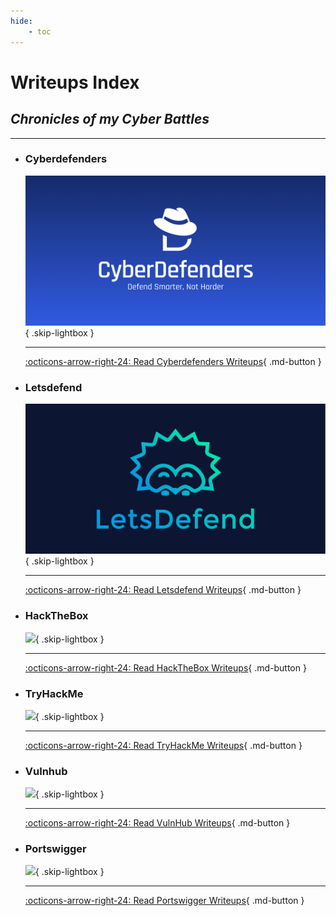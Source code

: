 ```yaml
---
hide:
    - toc
---
```


# **Writeups Index**

## _Chronicles of my Cyber Battles_

---

<div class="grid cards" markdown>

-   ### **Cyberdefenders**

    ![](../../assets/img/logos/cyberdefenders.png){ .skip-lightbox }

    ***

    [:octicons-arrow-right-24: Read Cyberdefenders Writeups](cdf/index.md){ .md-button }

-   ### **Letsdefend**

    ![](../../assets/img/logos/letsdefend.png){ .skip-lightbox }

    ***

    [:octicons-arrow-right-24: Read Letsdefend Writeups](ldf/index.md){ .md-button }  

-   ### **HackTheBox**

    ![](../../assets/img/logos/hackthebox.png){ .skip-lightbox }

    ***

    [:octicons-arrow-right-24: Read HackTheBox Writeups](htb/index.md){ .md-button }  

- ### **TryHackMe**

    ![](../../assets/img/logos/tryhackme.png){ .skip-lightbox }

    ***

    [:octicons-arrow-right-24: Read TryHackMe Writeups](thm/index.md){ .md-button }

-   ### **Vulnhub**

    ![](../../assets/img/logos/vulnhub.png){ .skip-lightbox }

    ***

    [:octicons-arrow-right-24: Read VulnHub Writeups](vulnhub/index.md){ .md-button }

-   ### **Portswigger**

    ![](../../assets/img/logos/portswigger.png){ .skip-lightbox }

    ***

    [:octicons-arrow-right-24: Read Portswigger Writeups](portswigger/index.md){ .md-button }

</div>
